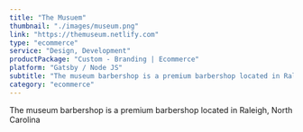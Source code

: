 ```yaml
---
title: "The Musuem"
thumbnail: "./images/museum.png"
link: "https://themuseum.netlify.com"
type: "ecommerce"
service: "Design, Development"
productPackage: "Custom - Branding | Ecommerce"
platform: "Gatsby / Node JS"
subtitle: "The museum barbershop is a premium barbershop located in Raleigh, North Carolina"
category: "ecommerce"
---
```


The museum barbershop is a premium barbershop located in Raleigh, North Carolina